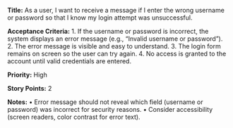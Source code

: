**Title:**
As a user, I want to receive a message if I enter the wrong username or password so that I know my login attempt was unsuccessful.

**Acceptance Criteria:**
	1.	If the username or password is incorrect, the system displays an error message (e.g., “Invalid username or password”).
	2.	The error message is visible and easy to understand.
	3.	The login form remains on screen so the user can try again.
	4.	No access is granted to the account until valid credentials are entered.

**Priority:** High

**Story Points:** 2

**Notes:**
	•	Error message should not reveal which field (username or password) was incorrect for security reasons.
	•	Consider accessibility (screen readers, color contrast for error text).
